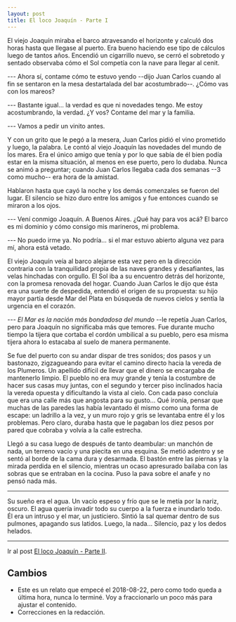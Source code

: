 ```yaml
---
layout: post
title: El loco Joaquín - Parte I
---
```


El viejo Joaquín miraba el barco atravesando el horizonte y calculó dos horas
hasta que llegase al puerto. Era bueno haciendo ese tipo de cálculos luego de
tantos años. Encendió un cigarrillo nuevo, se cerró el sobretodo y sentado
observaba cómo el Sol competía con la nave para llegar al cenit.

--- Ahora sí, contame cómo te estuvo yendo --dijo Juan Carlos cuando al fin se
sentaron en la mesa destartalada del bar acostumbrado--. ¿Cómo vas con los
mareos?

--- Bastante igual... la verdad es que ni novedades tengo. Me estoy
acostumbrando, la verdad. ¿Y vos? Contame del mar y la familia.

--- Vamos a pedir un vinito antes.

Y con un grito que le pegó a la mesera, Juan Carlos pidió el vino prometido y
luego, la palabra. Le contó al viejo Joaquín las novedades del mundo de los
mares. Era el único amigo que tenía y por lo que sabía de él bien podía estar en
la misma situación, al menos en ese puerto, pero lo dudaba. Nunca se animó a
preguntar; cuando Juan Carlos llegaba cada dos semanas --3 como mucho-- era hora
de la amistad.

Hablaron hasta que cayó la noche y los demás comenzales se fueron del lugar. El
silencio se hizo duro entre los amigos y fue entonces cuando se miraron a los
ojos.

--- Vení conmigo Joaquín. A Buenos Aires. ¿Qué hay para vos acá? El barco es mi
dominio y cómo consigo mis marineros, mi problema.

--- No puedo irme ya. No podría... si el mar estuvo abierto alguna vez para mí,
ahora está vetado.

El viejo Joaquín veía al barco alejarse esta vez pero en la dirección contraria
con la tranquilidad propia de las naves grandes y desafiantes, las velas
hinchadas con orgullo. El Sol iba a su encuentro detrás del horizonte, con la
promesa renovada del hogar. Cuando Juan Carlos le dijo que ésta era una suerte
de despedida, entendió el origen de su propuesta: su hijo mayor partía desde
Mar del Plata en búsqueda de nuevos cielos y sentía la urgencia en el corazón.

--- *El Mar es la nación más bondadosa del mundo* --le repetía Juan Carlos,
pero para Joaquín no significaba más que temores. Fue durante mucho tiempo la
tijera que cortaba el cordón umbilical a su pueblo, pero esa misma tijera ahora
lo estacaba al suelo de manera permanente.

Se fue del puerto con su andar dispar de tres sonidos; dos pasos y un
bastonazo, zigzagueando para evitar el camino directo hacia la vereda de los
Plumeros. Un apellido difícil de llevar que el dinero se encargaba de
mantenerlo limpio. El pueblo no era muy grande y tenía la costumbre de hacer
sus casas muy juntas, con el segundo y tercer piso inclinados hacia la vereda
opuesta y dificultando la vista al cielo. Con cada paso concluía que era una
calle más que angosta para su gusto... Qué ironía, pensar que muchas de las
paredes las había levantado él mismo como una forma de escape: un ladrillo a la
vez, y un muro rojo y gris se levantaba entre él y los problemas. Pero claro,
duraba hasta que le pagaban los diez pesos por pared que cobraba y volvía a la
calle estrecha.

Llegó a su casa luego de después de tanto deambular: un manchón de nada, un
terreno vacío y una piecita en una esquina. Se metió adentro y se sentó al borde
de la cama dura y desarmada. El bastón entre las piernas y la mirada perdida en
el silencio, mientras un ocaso apresurado bailaba con las sobras que se entraban
en la cocina. Puso la pava sobre el anafe y no pensó nada más.

---

Su sueño era el agua. Un vacío espeso y frío que se le metía por la nariz,
oscuro. El agua quería invadir todo su cuerpo a la fuerza e inundarlo todo. Él
era un intruso y el mar, un justiciero. Sintió la sal quemar dentro de sus
pulmones, apagando sus latidos. Luego, la nada... Silencio, paz y los dedos
helados.

---

Ir al post [El loco Joaquín - Parte II](http://ariel17.com.ar/2019/08/30/el-loco-joaquin-parte-ii.html).

## Cambios

* Este es un relato que empecé el 2018-08-22, pero como todo queda a última
  hora, nunca lo terminé. Voy a fraccionarlo un poco más para ajustar el
  contenido.
* Correcciones en la redacción.
